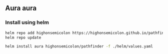 ## Aura aura

### Install using helm

```bash
helm repo add highonsemicolon https://highonsemicolon.github.io/pathfinder
helm repo update
```

```bash
helm install aura highonsemicolon/pathfinder -f ./helm/values.yaml
```
